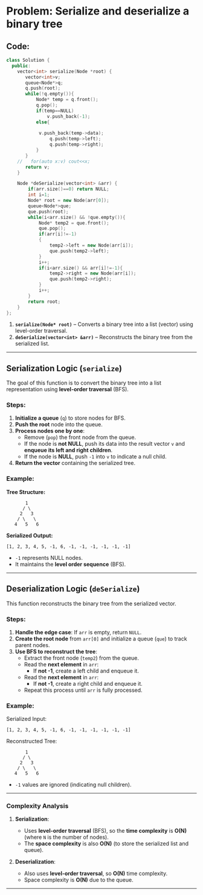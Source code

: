 # Problem: Serialize and deserialize a binary tree #

## Code:

```c++
class Solution {
  public:
    vector<int> serialize(Node *root) {
       vector<int>v;
       queue<Node*>q;
       q.push(root);
       while(!q.empty()){
           Node* temp = q.front();
           q.pop();
           if(temp==NULL)
               v.push_back(-1);
           else{
               
            v.push_back(temp->data);
                q.push(temp->left);
                q.push(temp->right);
           }
       }
    //   for(auto x:v) cout<<x;
       return v;
    }

    Node *deSerialize(vector<int> &arr) {
        if(arr.size()==0) return NULL;
        int i=1;
        Node* root = new Node(arr[0]);
        queue<Node*>que;
        que.push(root);
        while(i<arr.size() && !que.empty()){
            Node* temp2 = que.front();
            que.pop();
            if(arr[i]!=-1)
            {
                temp2->left = new Node(arr[i]);
                que.push(temp2->left);
            }
            i++;
            if(i<arr.size() && arr[i]!=-1){
                temp2->right = new Node(arr[i]);
                que.push(temp2->right);
            }
            i++;
        }
        return root;
    }
};
```


1. **`serialize(Node* root)`** – Converts a binary tree into a list (vector) using level-order traversal.
2. **`deSerialize(vector<int> &arr)`** – Reconstructs the binary tree from the serialized list.

---

## **Serialization Logic (`serialize`)**
The goal of this function is to convert the binary tree into a list representation using **level-order traversal** (BFS). 

### **Steps:**
1. **Initialize a queue** (`q`) to store nodes for BFS.
2. **Push the root** node into the queue.
3. **Process nodes one by one**:
   - Remove (`pop`) the front node from the queue.
   - If the node is **not NULL**, push its data into the result vector `v` and **enqueue its left and right children**.
   - If the node is **NULL**, push `-1` into `v` to indicate a null child.
4. **Return the vector** containing the serialized tree.

### **Example:**
**Tree Structure:**
```
       1
      / \
     2   3
    / \   \
   4   5   6
```
**Serialized Output:**
```
[1, 2, 3, 4, 5, -1, 6, -1, -1, -1, -1, -1, -1]
```
- `-1` represents NULL nodes.
- It maintains the **level order sequence** (BFS).

---

## **Deserialization Logic (`deSerialize`)**
This function reconstructs the binary tree from the serialized vector.

### **Steps:**
1. **Handle the edge case**: If `arr` is empty, return `NULL`.
2. **Create the root node** from `arr[0]` and initialize a queue (`que`) to track parent nodes.
3. **Use BFS to reconstruct the tree**:
   - Extract the front node (`temp2`) from the queue.
   - Read the **next element** in `arr`:
     - If **not -1**, create a left child and enqueue it.
   - Read the **next element** in `arr`:
     - If **not -1**, create a right child and enqueue it.
   - Repeat this process until `arr` is fully processed.

### **Example:**
Serialized Input:
```
[1, 2, 3, 4, 5, -1, 6, -1, -1, -1, -1, -1, -1]
```
Reconstructed Tree:
```
       1
      / \
     2   3
    / \   \
   4   5   6
```
- `-1` values are ignored (indicating null children).

---

### **Complexity Analysis**
1. **Serialization**:
   - Uses **level-order traversal** (BFS), so the **time complexity** is **O(N)** (where `N` is the number of nodes).
   - The **space complexity** is also **O(N)** (to store the serialized list and queue).

2. **Deserialization**:
   - Also uses **level-order traversal**, so **O(N)** time complexity.
   - Space complexity is **O(N)** due to the queue.

---

